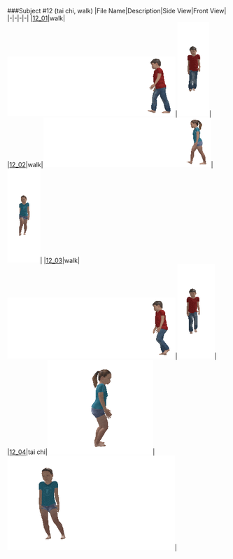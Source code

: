 ###Subject #12 (tai chi, walk)
|File Name|Description|Side View|Front View|
|-|-|-|-|
|[12_01](https://github.com/Shriinivas/cmubvh/raw/main/Sequence-010-014/12/Data/12_01.zip)|walk|<img src="https://github.com/Shriinivas/cmubvhgifs/blob/main/Sequence-010-014/12/12_01_0.gif"/>|<img src="https://github.com/Shriinivas/cmubvhgifs/blob/main/Sequence-010-014/12/12_01_1.gif"/>|
|[12_02](https://github.com/Shriinivas/cmubvh/raw/main/Sequence-010-014/12/Data/12_02.zip)|walk|<img src="https://github.com/Shriinivas/cmubvhgifs/blob/main/Sequence-010-014/12/12_02_0.gif"/>|<img src="https://github.com/Shriinivas/cmubvhgifs/blob/main/Sequence-010-014/12/12_02_1.gif"/>|
|[12_03](https://github.com/Shriinivas/cmubvh/raw/main/Sequence-010-014/12/Data/12_03.zip)|walk|<img src="https://github.com/Shriinivas/cmubvhgifs/blob/main/Sequence-010-014/12/12_03_0.gif"/>|<img src="https://github.com/Shriinivas/cmubvhgifs/blob/main/Sequence-010-014/12/12_03_1.gif"/>|
|[12_04](https://github.com/Shriinivas/cmubvh/raw/main/Sequence-010-014/12/Data/12_04.zip)|tai chi|<img src="https://github.com/Shriinivas/cmubvhgifs/blob/main/Sequence-010-014/12/12_04_0.gif"/>|<img src="https://github.com/Shriinivas/cmubvhgifs/blob/main/Sequence-010-014/12/12_04_1.gif"/>|
